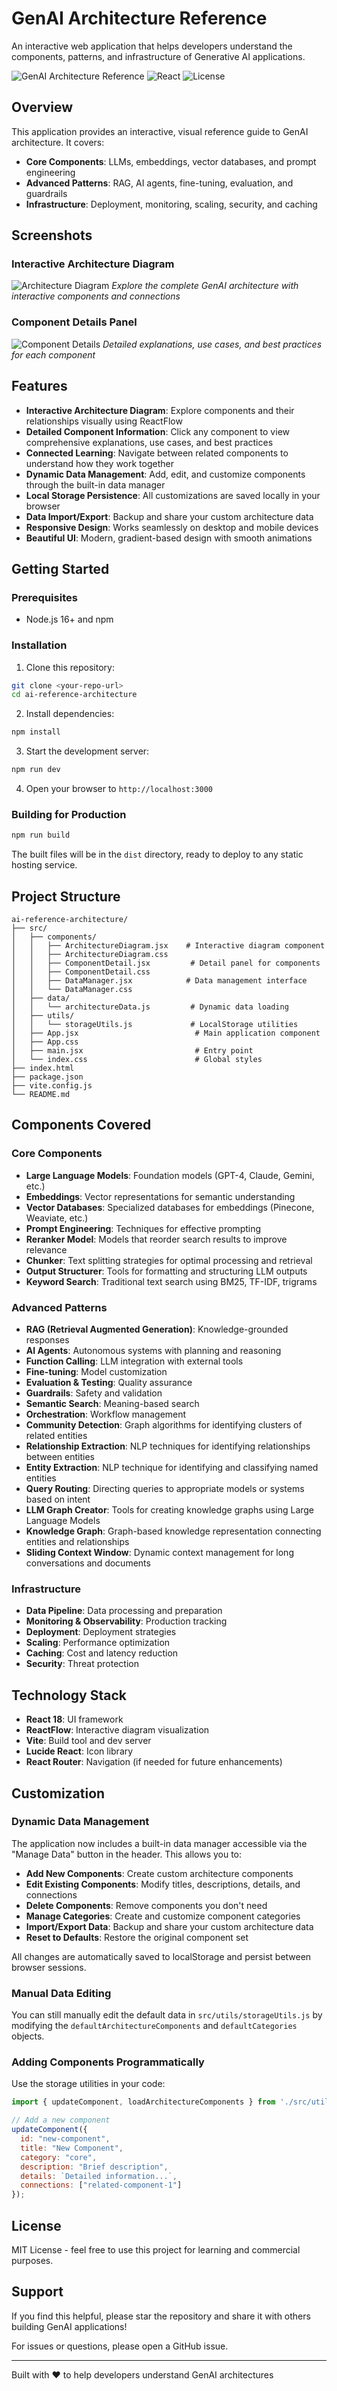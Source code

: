 # GenAI Architecture Reference

An interactive web application that helps developers understand the components, patterns, and infrastructure of Generative AI applications.

![GenAI Architecture Reference](https://img.shields.io/badge/Status-Active-success)
![React](https://img.shields.io/badge/React-18.3-blue)
![License](https://img.shields.io/badge/License-MIT-green)

## Overview

This application provides an interactive, visual reference guide to GenAI architecture. It covers:

- **Core Components**: LLMs, embeddings, vector databases, and prompt engineering
- **Advanced Patterns**: RAG, AI agents, fine-tuning, evaluation, and guardrails
- **Infrastructure**: Deployment, monitoring, scaling, security, and caching

## Screenshots

### Interactive Architecture Diagram
![Architecture Diagram](./screenshots/architecture-diagram.png)
*Explore the complete GenAI architecture with interactive components and connections*

### Component Details Panel
![Component Details](./screenshots/component-details.png)
*Detailed explanations, use cases, and best practices for each component*

## Features

- **Interactive Architecture Diagram**: Explore components and their relationships visually using ReactFlow
- **Detailed Component Information**: Click any component to view comprehensive explanations, use cases, and best practices
- **Connected Learning**: Navigate between related components to understand how they work together
- **Dynamic Data Management**: Add, edit, and customize components through the built-in data manager
- **Local Storage Persistence**: All customizations are saved locally in your browser
- **Data Import/Export**: Backup and share your custom architecture data
- **Responsive Design**: Works seamlessly on desktop and mobile devices
- **Beautiful UI**: Modern, gradient-based design with smooth animations

## Getting Started

### Prerequisites

- Node.js 16+ and npm

### Installation

1. Clone this repository:
```bash
git clone <your-repo-url>
cd ai-reference-architecture
```

2. Install dependencies:
```bash
npm install
```

3. Start the development server:
```bash
npm run dev
```

4. Open your browser to `http://localhost:3000`

### Building for Production

```bash
npm run build
```

The built files will be in the `dist` directory, ready to deploy to any static hosting service.

## Project Structure

```
ai-reference-architecture/
├── src/
│   ├── components/
│   │   ├── ArchitectureDiagram.jsx    # Interactive diagram component
│   │   ├── ArchitectureDiagram.css
│   │   ├── ComponentDetail.jsx         # Detail panel for components
│   │   ├── ComponentDetail.css
│   │   ├── DataManager.jsx            # Data management interface
│   │   └── DataManager.css
│   ├── data/
│   │   └── architectureData.js         # Dynamic data loading
│   ├── utils/
│   │   └── storageUtils.js             # LocalStorage utilities
│   ├── App.jsx                          # Main application component
│   ├── App.css
│   ├── main.jsx                         # Entry point
│   └── index.css                        # Global styles
├── index.html
├── package.json
├── vite.config.js
└── README.md
```

## Components Covered

### Core Components
- **Large Language Models**: Foundation models (GPT-4, Claude, Gemini, etc.)
- **Embeddings**: Vector representations for semantic understanding
- **Vector Databases**: Specialized databases for embeddings (Pinecone, Weaviate, etc.)
- **Prompt Engineering**: Techniques for effective prompting
- **Reranker Model**: Models that reorder search results to improve relevance
- **Chunker**: Text splitting strategies for optimal processing and retrieval
- **Output Structurer**: Tools for formatting and structuring LLM outputs
- **Keyword Search**: Traditional text search using BM25, TF-IDF, trigrams

### Advanced Patterns
- **RAG (Retrieval Augmented Generation)**: Knowledge-grounded responses
- **AI Agents**: Autonomous systems with planning and reasoning
- **Function Calling**: LLM integration with external tools
- **Fine-tuning**: Model customization
- **Evaluation & Testing**: Quality assurance
- **Guardrails**: Safety and validation
- **Semantic Search**: Meaning-based search
- **Orchestration**: Workflow management
- **Community Detection**: Graph algorithms for identifying clusters of related entities
- **Relationship Extraction**: NLP techniques for identifying relationships between entities
- **Entity Extraction**: NLP technique for identifying and classifying named entities
- **Query Routing**: Directing queries to appropriate models or systems based on intent
- **LLM Graph Creator**: Tools for creating knowledge graphs using Large Language Models
- **Knowledge Graph**: Graph-based knowledge representation connecting entities and relationships
- **Sliding Context Window**: Dynamic context management for long conversations and documents

### Infrastructure
- **Data Pipeline**: Data processing and preparation
- **Monitoring & Observability**: Production tracking
- **Deployment**: Deployment strategies
- **Scaling**: Performance optimization
- **Caching**: Cost and latency reduction
- **Security**: Threat protection

## Technology Stack

- **React 18**: UI framework
- **ReactFlow**: Interactive diagram visualization
- **Vite**: Build tool and dev server
- **Lucide React**: Icon library
- **React Router**: Navigation (if needed for future enhancements)

## Customization

### Dynamic Data Management

The application now includes a built-in data manager accessible via the "Manage Data" button in the header. This allows you to:

- **Add New Components**: Create custom architecture components
- **Edit Existing Components**: Modify titles, descriptions, details, and connections
- **Delete Components**: Remove components you don't need
- **Manage Categories**: Create and customize component categories
- **Import/Export Data**: Backup and share your custom architecture data
- **Reset to Defaults**: Restore the original component set

All changes are automatically saved to localStorage and persist between browser sessions.

### Manual Data Editing

You can still manually edit the default data in `src/utils/storageUtils.js` by modifying the `defaultArchitectureComponents` and `defaultCategories` objects.

### Adding Components Programmatically

Use the storage utilities in your code:

```javascript
import { updateComponent, loadArchitectureComponents } from './src/utils/storageUtils.js';

// Add a new component
updateComponent({
  id: "new-component",
  title: "New Component",
  category: "core",
  description: "Brief description",
  details: `Detailed information...`,
  connections: ["related-component-1"]
});
```

## License

MIT License - feel free to use this project for learning and commercial purposes.

## Support

If you find this helpful, please star the repository and share it with others building GenAI applications!

For issues or questions, please open a GitHub issue.

---

Built with ❤️ to help developers understand GenAI architectures
